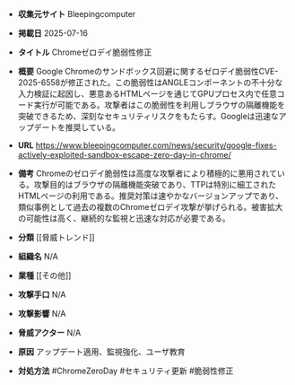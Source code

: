 - **収集元サイト**
Bleepingcomputer

- **掲載日**
2025-07-16

- **タイトル**
Chromeゼロデイ脆弱性修正

- **概要**
Google Chromeのサンドボックス回避に関するゼロデイ脆弱性CVE-2025-6558が修正された。この脆弱性はANGLEコンポーネントの不十分な入力検証に起因し、悪意あるHTMLページを通じてGPUプロセス内で任意コード実行が可能である。攻撃者はこの脆弱性を利用しブラウザの隔離機能を突破できるため、深刻なセキュリティリスクをもたらす。Googleは迅速なアップデートを推奨している。

- **URL**
https://www.bleepingcomputer.com/news/security/google-fixes-actively-exploited-sandbox-escape-zero-day-in-chrome/

- **備考**
Chromeのゼロデイ脆弱性は高度な攻撃者により積極的に悪用されている。攻撃目的はブラウザの隔離機能突破であり、TTPは特別に細工されたHTMLページの利用である。推奨対策は速やかなバージョンアップであり、類似事例として過去の複数のChromeゼロデイ攻撃が挙げられる。被害拡大の可能性は高く、継続的な監視と迅速な対応が必要である。

- **分類**
[[脅威トレンド]]

- **組織名**
N/A

- **業種**
[[その他]]

- **攻撃手口**
N/A

- **攻撃影響**
N/A

- **脅威アクター**
N/A

- **原因**
アップデート適用、監視強化、ユーザ教育

- **対処方法**
#ChromeZeroDay #セキュリティ更新 #脆弱性修正
